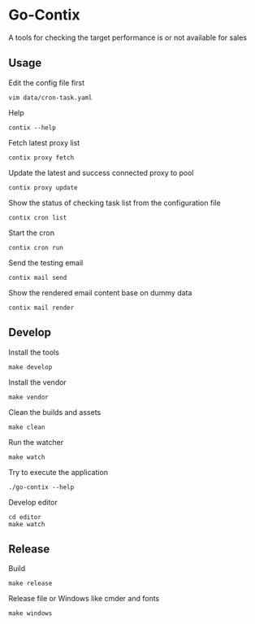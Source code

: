 # Go-Contix

A tools for checking the target performance is or not available for sales

## Usage

Edit the config file first

    vim data/cron-task.yaml

Help

    contix --help

Fetch latest proxy list

    contix proxy fetch

Update the latest and success connected proxy to pool

    contix proxy update

Show the status of checking task list from the configuration file

    contix cron list

Start the cron

    contix cron run

Send the testing email

    contix mail send

Show the rendered email content base on dummy data

    contix mail render

## Develop

Install the tools

    make develop

Install the vendor

    make vendor

Clean the builds and assets

    make clean

Run the watcher

    make watch

Try to execute the application

    ./go-contix --help

Develop editor

    cd editor
    make watch

## Release

Build

    make release

Release file or Windows like cmder and fonts

    make windows
